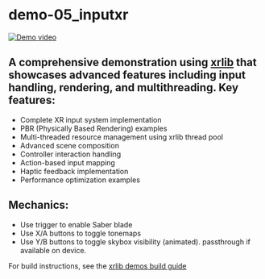 # demo-05_inputxr

[![Demo video](https://img.youtube.com/vi/gKtBfLZGCbk/hqdefault.jpg)](https://youtu.be/gKtBfLZGCbk)

## A comprehensive demonstration using [xrlib](https://github.com/1runeberg/xrlib) that showcases advanced features including input handling, rendering, and multithreading. Key features:

- Complete XR input system implementation
- PBR (Physically Based Rendering) examples
- Multi-threaded resource management using xrlib thread pool
- Advanced scene composition
- Controller interaction handling
- Action-based input mapping
- Haptic feedback implementation
- Performance optimization examples

## Mechanics:
- Use trigger to enable Saber blade
- Use X/A buttons to toggle tonemaps
- Use Y/B buttons to toggle skybox visibility (animated). passthrough if available on device.

For build instructions, see the [xrlib demos build guide](https://github.com/1runeberg/xrlib-demos)
